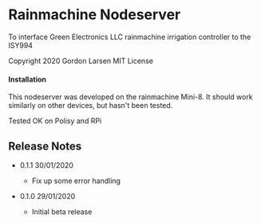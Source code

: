 # Rainmachine Nodeserver
To interface Green Electronics LLC rainmachine irrigation controller to the ISY994

Copyright 2020 Gordon Larsen MIT License

#### Installation

This nodeserver was developed on the rainmachine Mini-8. It should work similarly on other devices, but hasn't been tested.

Tested OK on Polisy and RPi



## Release Notes

- 0.1.1 30/01/2020
    - Fix up some error handling
    
- 0.1.0 29/01/2020 
    - Initial beta release